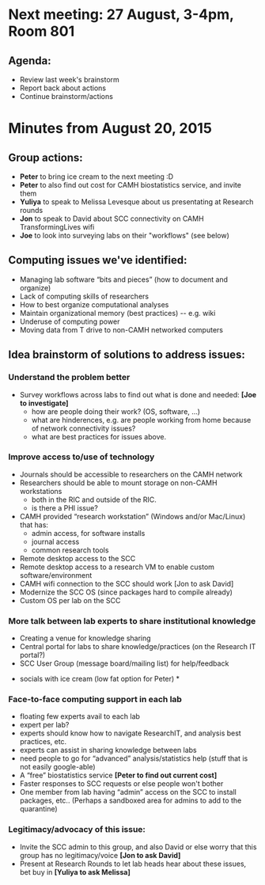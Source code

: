 
# Next meeting: 27 August, 3-4pm, Room 801 
## Agenda: 
- Review last week's brainstorm
- Report back about actions
- Continue brainstorm/actions

# Minutes from August 20, 2015
## Group actions: 
- **Peter** to bring ice cream to the next meeting :D
- **Peter** to also find out cost for CAMH biostatistics service, and invite them
- **Yuliya** to speak to Melissa Levesque about us presentating at Research rounds
- **Jon** to speak to David about SCC connectivity on CAMH TransformingLives wifi
- **Joe** to look into surveying labs on their "workflows" (see below)

## Computing issues we've identified: 
- Managing lab software “bits and pieces” (how to document and organize)
- Lack of computing skills of researchers
- How to best organize computational analyses
- Maintain organizational memory (best practices) -- e.g. wiki
- Underuse of computing power
- Moving data from T drive to non-CAMH networked computers

## Idea brainstorm of solutions to address issues:
### Understand the problem better
- Survey workflows across labs to find out what is done and needed: **[Joe to
  investigate]**
  - how are people doing their work? (OS, software, ...)
  - what are hinderences, e.g. are people working from home because of network
    connectivity issues?
  - what are best practices for issues above. 

### Improve access to/use of technology
- Journals should be accessible to researchers on the CAMH network
- Researchers should be able to mount storage on non-CAMH workstations
  - both in the RIC and outside of the RIC. 
  - is there a PHI issue?
- CAMH provided “research workstation” (Windows and/or Mac/Linux) that has: 
  - admin access, for software installs
  - journal access
  - common research tools
- Remote desktop access to the SCC
- Remote desktop access to a research VM to enable custom software/environment
- CAMH wifi connection to the SCC should work [Jon to ask David]
- Modernize the SCC OS (since packages hard to compile already)
- Custom OS per lab on the SCC 

### More talk between lab experts to share institutional knowledge
- Creating a venue for knowledge sharing
- Central portal for labs to share knowledge/practices (on the Research IT
  portal?)
- SCC User Group (message board/mailing list) for help/feedback
* socials with ice cream (low fat option for Peter) *

### Face-to-face computing support in each lab
- floating few experts avail to each lab
- expert per lab?
- experts should know how to navigate ResearchIT, and analysis best practices,
  etc.
- experts can assist in sharing knowledge between labs
- need people to go for “advanced” analysis/statistics help (stuff that is not
  easily google-able)
- A “free” biostatistics service **[Peter to find out current cost]**
- Faster responses to SCC requests or else people won't bother
- One member from lab having “admin” access on the SCC to install packages,
  etc.. (Perhaps a sandboxed area for admins to add to the quarantine)

### Legitimacy/advocacy of this issue: 
- Invite the SCC admin to this group, and also David or else worry that this
  group has no legitimacy/voice **[Jon to ask David]**
- Present at Research Rounds to let lab heads hear about these issues, bet buy
  in **[Yuliya to ask Melissa]**
